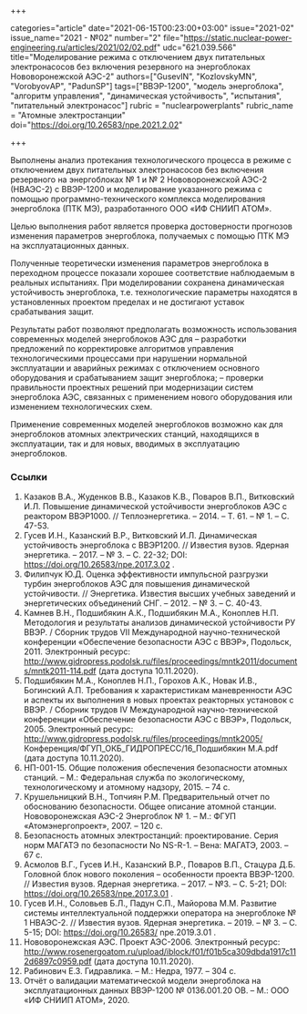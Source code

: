 +++

categories="article"
date="2021-06-15T00:23:00+03:00"
issue="2021-02"
issue_name="2021 - №02"
number="2"
file="https://static.nuclear-power-engineering.ru/articles/2021/02/02.pdf"
udc="621.039.566"
title="Моделирование режима с отключением двух питательных электронасосов без включения резервного на энергоблоках Нововоронежской АЭС-2"
authors=["GusevIN", "KozlovskyMN", "VorobyovАP", "PadunSP"]
tags=["ВВЭР-1200", "модель энергоблока", "алгоритм управления", "динамическая устойчивость", "испытания", "питательный электронасос"]
rubric = "nuclearpowerplants"
rubric_name = "Aтомные электростанции"
doi="https://doi.org/10.26583/npe.2021.2.02"

+++

Выполнены анализ протекания технологического процесса в режиме с отключением двух питательных электронасосов без включения резервного на энергоблоках № 1 и № 2 Нововоронежской АЭС-2 (НВАЭС-2) с ВВЭР-1200 и моделирование указанного режима с помощью программно-технического комплекса моделирования энергоблока (ПТК МЭ), разработанного ООО «ИФ СНИИП АТОМ».

Целью выполнения работ является проверка достоверности прогнозов изменения параметров энергоблока, получаемых с помощью ПТК МЭ на эксплуатационных данных.

Полученные теоретически изменения параметров энергоблока в переходном процессе показали хорошее соответствие наблюдаемым в реальных испытаниях. При моделировании сохранена динамическая устойчивость энергоблока, т.е. технологические параметры находятся в установленных проектом пределах и не достигают уставок срабатывания защит.

Результаты работ позволяют предполагать возможность использования современных моделей энергоблоков АЭС для
– разработки предложений по корректировке алгоритмов управления технологическими процессами при нарушении нормальной эксплуатации и аварийных режимах с отключением основного оборудования и срабатыванием защит энергоблока;
– проверки правильности проектных решений при модернизации систем энергоблока АЭС, связанных с применением нового оборудования или изменением технологических схем.

Применение современных моделей энергоблоков возможно как для энергоблоков атомных электрических станций, находящихся в эксплуатации, так и для новых, вводимых в эксплуатацию энергоблоков.

### Ссылки

1. Казаков В.А., Жуденков В.В., Казаков К.В., Поваров В.П., Витковский И.Л. Повышение динамической устойчивости энергоблоков АЭС с реактором ВВЭР1000. // Теплоэнергетика. – 2014. – Т. 61. – № 1. – С. 47-53.
2. Гусев И.Н., Казанский В.Р., Витковский И.Л. Динамическая устойчивость энергоблока с ВВЭР1200. // Известия вузов. Ядерная энергетика. – 2017. – № 3. – С. 22-32; DOI: https://doi.org/10.26583/npe.2017.3.02 .
3. Филипчук Ю.Д. Оценка эффективности импульсной разгрузки турбин энергоблоков АЭС для повышения динамической устойчивости. // Энергетика. Известия высших учебных заведений и энергетических объединений СНГ. – 2012. – № 3. – С. 40-43.
4. Камнев В.Н., Подшибякин А.К., Подшибякин М.А., Коноплев Н.П. Методология и результаты анализов динамической устойчивости РУ ВВЭР. / Сборник трудов VII Международной научно-технической конференции «Обеспечение безопасности АЭС с ВВЭР», Подольск, 2011. Электронный ресурс: http://www.gidropress.podolsk.ru/files/proceedings/mntk2011/documents/mntk2011-114.pdf (дата доступа 10.11.2020).
5. Подшибякин М.А., Коноплев Н.П., Горохов А.К., Новак И.В., Богинский А.П. Требования к характеристикам маневренности АЭС и аспекты их выполнения в новых проектах реакторных установок с ВВЭР. / Сборник трудов IV Международной научно-технической конференции «Обеспечение безопасности АЭС с ВВЭР», Подольск, 2005. Электронный ресурс: http://www.gidropress.podolsk.ru/files/proceedings/mntk2005/ Конференция/ФГУП_ОКБ_ГИДРОПРЕСС/16_Подшибякин М.А.pdf (дата доступа 10.11.2020).
6. НП-001-15. Общие положения обеспечения безопасности атомных станций. – М.: Федеральная служба по экологическому, технологическому и атомному надзору, 2015. – 74 с.
7. Крушельницкий В.Н., Топчиян Р.М. Предварительный отчет по обоснованию безопасности. Общее описание атомной станции. Нововоронежская АЭС-2 Энергоблок № 1. – М.: ФГУП «Атомэнергопроект», 2007. – 120 с.
8. Безопасность атомных электростанций: проектирование. Серия норм МАГАТЭ по безопасности No NS-R-1. – Вена: МАГАТЭ, 2003. – 67 c.
9. Асмолов В.Г., Гусев И.Н., Казанский В.Р., Поваров В.П., Стацура Д.Б. Головной блок нового поколения – особенности проекта ВВЭР-1200. // Известия вузов. Ядерная энергетика. – 2017. – №3. – С. 5-21; DOI: https://doi.org/10.26583/npe.2017.3.01 .
10. Гусев И.Н., Соловьев Б.Л., Падун С.П., Майорова М.М. Развитие системы интеллектуальной поддержки оператора на энергоблоке № 1 НВАЭС-2. // Известия вузов. Ядерная энергетика. – 2019. – № 3. – С. 5-15; DOI: https://doi.org/10.26583/ npe.2019.3.01 .
11. Нововоронежская АЭС. Проект АЭС-2006. Электронный ресурс: http://www.rosenergoatom.ru/upload/iblock/f01/f01b5ca309dbda1917c112d6897c0959.pdf (дата доступа 10.11.2020).
12. Рабинович Е.З. Гидравлика. – М.: Недра, 1977. – 304 с.
13. Отчёт о валидации математической модели энергоблока на эксплуатационных данных ВВЭР-1200 № 0136.001.20 ОВ. – М.: ООО «ИФ СНИИП АТОМ», 2020.